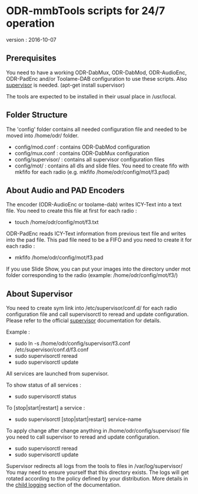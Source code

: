 ODR-mmbTools scripts for 24/7 operation
=======================================
version : 2016-10-07

Prerequisites
-------------
You need to have a working ODR-DabMux, ODR-DabMod, ODR-AudioEnc, ODR-PadEnc
and/or Toolame-DAB configuration to use these scripts. Also
[supervisor](http://supervisord.org/) is needed. (apt-get install supervisor)

The tools are expected to be installed in their usual place in /usr/local.

Folder Structure
----------------

The 'config' folder contains all needed configuration file and needed to be
moved into /home/odr/ folder.

  * config/mod.conf : contains ODR-DabMod configuration
  * config/mux.conf : contains ODR-DabMux configuration
  * config/supervisor/ : contains all supervisor configuration files
  * config/mot/ : contains all dls and slide files. You need to create fifo
    with mkfifo for each radio (e.g. mkfifo /home/odr/config/mot/f3.pad)


About Audio and PAD Encoders
----------------------------

The encoder (ODR-AudioEnc or toolame-dab) writes ICY-Text into a text file. You
need to create this file at first for each radio :
  * touch /home/odr/config/mot/f3.txt

ODR-PadEnc reads ICY-Text information from previous text file and writes into
the pad file. This pad file need to be a FIFO and you need to create it for
each radio :
  * mkfifo /home/odr/config/mot/f3.pad

If you use Slide Show, you can put your images into the directory under mot
folder corresponding to the radio (example: /home/odr/config/mot/f3/)


About Supervisor
----------------

You need to create sym link into /etc/supervisor/conf.d/ for each radio
configuration file and call supervisorctl to reread and update configuration.
Please refer to the official [supervisor](http://supervisord.org/)
documentation for details.

Example :
  * sudo ln -s /home/odr/config/supervisor/f3.conf /etc/supervisor/conf.d/f3.conf
  * sudo supervisorctl reread
  * sudo supervisorctl update

All services are launched from supervisor.

To show status of all services :
  * sudo supervisorctl status

To [stop|start|restart] a service :
  * sudo supervisorctl [stop|start|restart] service-name

To apply change after change anything in /home/odr/config/supervisor/ file you
need to call supervisor to reread and update configuration.
  * sudo supervisorctl reread
  * sudo supervisorctl update

Supervisor redirects all logs from the tools to files in /var/log/supervisor/
You may need to ensure yourself that this directory exists. The logs will get
rotated according to the policy defined by your distribution. More details in
the [child logging](http://supervisord.org/logging.html#child-process-logs)
section of the documentation.
